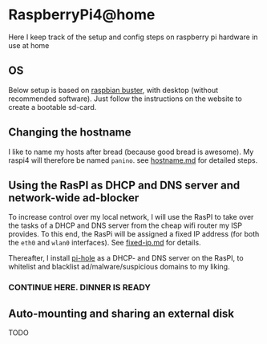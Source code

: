 # RaspberryPi4@home
Here I keep track of the setup and config steps on raspberry pi hardware in use at home

## OS
Below setup is based on [raspbian buster](https://www.raspberrypi.org/downloads/raspbian/), with desktop (without recommended software). Just follow the instructions on the website to create a bootable sd-card.

## Changing the hostname
I like to name my hosts after bread (because good bread is awesome). My raspi4 will therefore be named `panino`.
see [hostname.md](hostname.md) for detailed steps.

## Using the RasPI as DHCP and DNS server and network-wide ad-blocker
To increase control over my local network, I will use the RasPI to take over the tasks of a DHCP and DNS server from the cheap wifi router my ISP provides.
To this end, the RasPi will be assigned a fixed IP address (for both the `eth0` and `wlan0` interfaces). See [fixed-ip.md](fixed-ip.md) for details.

Thereafter, I install [pi-hole](https://pi-hole.net/) as a DHCP- and DNS server on the RasPI, to whitelist and blacklist ad/malware/suspicious domains to my liking.

### CONTINUE HERE. DINNER IS READY


## Auto-mounting and sharing an external disk
TODO
